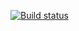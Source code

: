 [![Build status](https://ci.appveyor.com/api/projects/status/6dcg7xi3u68l7td3?svg=true)](https://ci.appveyor.com/project/Toni133/mobilebank)